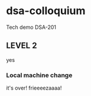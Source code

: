 # dsa-colloquium
Tech demo DSA-201

## LEVEL 2
yes

### Local machine change
it's over! frieeeezaaaa!